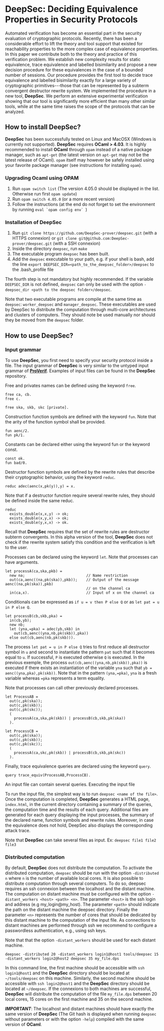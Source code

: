 # DeepSec: Deciding Equivalence Properties in Security Protocols

Automated verification has become an essential part in the security evaluation of cryptographic protocols. Recently, there has been a considerable effort to lift the theory and tool support that existed for reachability properties to the more complex case of equivalence properties. In this paper we contribute both to the theory and practice of this verification problem.  We establish new complexity results for static equivalence, trace equivalence and labelled bisimilarity and propose a new decision procedure for these equivalences in the case of a bounded number of sessions. Our procedure provides the first tool to decide trace equivalence and labelled bisimilarity exactly for a large variety of cryptographic primitives---those that can be represented by a subterm convergent destructor rewrite system. We implemented the procedure in a new tool, **DeepSec**. We perform an extensive experimental verification showing that our tool is significantly more efficient than many other similar tools, while at the same time raises the scope of the protocols that can be analyzed.

## How to install DeepSec?

**DeepSec** has been successfully tested on Linux and MacOSX (Windows is currently not supported). **DeepSec** requires **OCaml > 4.03**.  It is highly recommended to install **OCaml** through `opam` instead of a native package manager, such as `apt-get` (the latest version on `apt-get` may not be the latest release of OCaml). `opam` itself may however be safely installed using your favorite package manager (see instructions for installing `opam`).

### Upgrading Ocaml using OPAM

1. Run `opam switch list` (The version 4.05.0 should be displayed in the list. Otherwise run first `opam update`)
2. Run `opam switch 4.05.0` (or a more recent version)
3. Follow the instructions (at the end do not forget to set the environment by running ``eval `opam config env` ``)

### Installation of DeepSec

1. Run `git clone https://github.com/DeepSec-prover/deepsec.git` (with a HTTPS connexion) or `git clone git@github.com:DeepSec-prover/deepsec.git` (with a SSH connexion)
2. Inside the directory `deepsec`, run `make`
3. The executable program `deepsec` has been built.
4. Add the `deepsec` executable to your path, e.g. if your shell is bash, add the line `export DEEPSEC_DIR=<path_to_the_deepsec_folder>/deepsec` to the .bash_profile file

The fourth step is not mandatory but highly recommended. If the variable `DEEPSEC_DIR` is not defined, `deepsec` can only be used with the option `-deepsec_dir <path to the deepsec folder>/deepsec`.

Note that two executable programs are compile at the same time as `deepsec`: `worker_deepsec` and `manager_deepsec`. These executables are used by DeepSec to distribute the computation through multi-core architectures and clusters of computers. They should note be used manually nor should they be moved from the `deepsec` folder.

## How to use DeepSec?

### Input grammar

To use **DeepSec**, you first need to specify your security protocol inside a file. The input grammar of **DeepSec** is very similar to the untyped input grammar of **[ProVerif](http://prosecco.gforge.inria.fr/personal/bblanche/proverif/)**. Examples of input files can be found in the **DeepSec** repository.

Free and privates names can be defined using the keyword `free`.

```
free ca, cb.
free c.

free ska, skb, skc [private].
```

Construction function symbols are defined with the keyword `fun`. Note that the arity of the function symbol shall be provided.

```
fun aenc/2.
fun pk/1.
```

Constants can be declared either using the keyword fun or the keyword const.

```
const ok.
fun bad/0.
```

Destructor function symbols are defined by the rewrite rules that describe their cryptographic behavior, using the keyword `reduc`.

```
reduc adec(aenc(x,pk(y)),y) = x.
```

Note that if a destructor function require several rewrite rules, they should be defined inside the same reduc.

```
reduc
  exists_double(x,x,y) -> ok;
  exists_double(x,y,x) -> ok;
  exists_double(y,x,x) -> ok.
```

Recall that **DeepSec** requires that the set of rewrite rules are destructor subterm convergents. In this alpha version of the tool, **DeepSec** does not check if the rewrite system satisfy this condition and the verification is left to the user.

Processes can be declared using the keyword `let`. Note that processes can have arguments.

```
let processA(ca,ska,pkb) =
  new na;                            // Name restriction
  out(ca,aenc((na,pk(ska)),pkb));    // Output of the message aenc((na,pk(ska)),pkb)
                                     // on the channel ca
  in(ca,x).                          // Input of x on the channel ca
```

Conditionals can be expressed as `if u = v then P else Q` or as `let pat = u in P else Q`.

```
let processB(cb,skb,pka) =
  in(cb,yb);
  new nb;
  let (yna,=pka) = adec(yb,skb) in
    out(cb,aenc((yna,nb,pk(skb)),pka))
  else out(cb,aenc(nb,pk(skb))).
```

The process `let pat = u in P else Q` tries  to first reduce all destructor symbol in `u` and second to instantiate the pattern `pat` such that it becomes equal to `u`. If successful, `P` is executed otherwise `Q` is executed. In the previous exemple, the process `out(cb,aenc((yna,nb,pk(skb)),pka))` is executed if there exists an instantiation of the variable `yna` such that `yb = aenc((yna,pka),pk(skb))`. Note that in the pattern `(yna,=pka)`, `yna` is a fresh variable whereas `=pka` represents a term equality.

Note that processes can call other previously declared processes.

```
let ProcessAB =
  out(c,pk(ska));
  out(c,pk(skb));
  out(c,pk(skc));
  (
    processA(ca,ska,pk(skb)) | processB(cb,skb,pk(ska))
  ).

let ProcessCB =
  out(c,pk(ska));
  out(c,pk(skb));
  out(c,pk(skc));
  (
    processA(ca,skc,pk(skb)) | processB(cb,skb,pk(skc))
  ).
```

Finally, trace equivalence queries are declared using the keyword `query`.

```
query trace_equiv(ProcessAB,ProcessCB).
```

An input file can contain several queries.
Executing the input file

To run the input file, the simplest way is to run `deepsec <name of the file>`. Once the computation is completed, **DeepSec** generates a HTML page, `index.html`, in the current directory containing a summary of the queries, the computation time and the results of each query. Additional files are generated for each query displaying the input processes, the summary of the declared name, function symbols and rewrite rules. Moreover, in case the equivalence does not hold, DeepSec also displays the corresponding attack trace.

Note that **DeepSec** can take several files as input. Ex: `deepsec file1 file2 file3`

### Distributed computation

By default, **DeepSec** does not distribute the computation. To activate the distributed computation, `deepsec` should be run with the option `-distributed n` where `n` is the number of available local cores. It is also possible to distribute computation through several computers. To do so, deepsec requires an ssh connexion between the localhost and the distant machine. The computation on distant machine must be configured with the option `-distant_workers <host> <path> <n>`. The parameter `<host>` is the ssh login and address (e.g my_login@my_host). The parameter `<path>` should indicate the path on the distant machine the deepsec directory. Finally the parameter `<n>` represents the number of cores that should be dedicated by this distant machine to the computation of the input file. As connections to distant machines are performed through ssh we recommend to configure a passwordless authentication, e.g., using ssh keys.

Note that that the option `-distant_workers` should be used for each distant machine.

```
deepsec -distributed 20 -distant_workers login1@host1 tools/deepsec 15 -distant_workers login2@host2 deepsec 35 my_file.dps
```

In this command line, the first machine should be accessible with `ssh login1@host1` and the **DeepSec** directory should be located at `~/tools/deepsec` on this machine. Similarly, the second machine should be accessible with `ssh login2@host1` and the **DeepSec** directory should be located at `~/deepsec`. If the connexions to both machines are successful, **DeepSec** will distribute the computation of the file `my_file.dps` between 20 local cores, 15 cores on the first machine and 35 on the second machine.

**_IMPORTANT_**: The localhost and distant machines should have exactly the same version of **DeepSec** (The Git hash is displayed when running `deepsec` without parameters or with the option `-help`) compiled with the same version of **OCaml**.
